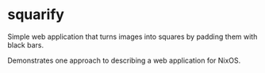 # squarify

Simple web application that turns images into squares by padding them with black bars.

Demonstrates one approach to describing a web application for NixOS.
